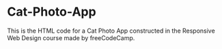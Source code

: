 # Cat-Photo-App

This is the HTML code for a Cat Photo App constructed in the Responsive Web Design course made by freeCodeCamp.
